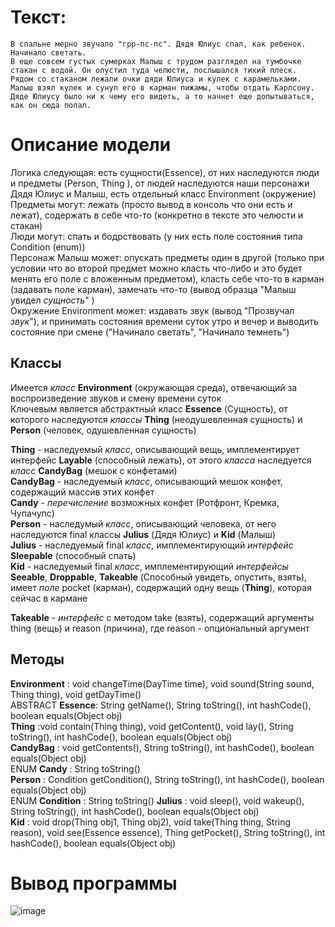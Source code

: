 # Текст:
```
В спальне мерно звучало "грр-пс-пс". Дядя Юлиус спал, как ребенок. Начинало светать.
В еще совсем густых сумерках Малыш с трудом разглядел на тумбочке стакан с водой. Он опустил туда челюсти, послышался тихий плеск.
Рядом со стаканом лежали очки дяди Юлиуса и кулек с карамельками. Малыш взял кулек и сунул его в карман пижамы, чтобы отдать Карлсону.
Дяде Юлиусу было ни к чему его видеть, а то начнет еще допытываться, как он сюда попал.
```
# Описание модели
Логика следующая: есть сущности(Essence), от них наследуются люди и предметы (Person, Thing ), от людей наследуются наши персонажи Дядя Юлиус и Малыш, есть отдельный класс Environment (окружение)  
Предметы могут: лежать (просто вывод в консоль что они есть и лежат), содержать в себе что-то (конкретно в тексте это челюсти и стакан)  
Люди могут: спать и бодрствовать (у них есть поле состояния типа Condition (enum))  
Персонаж Малыш может: опускать предметы один в другой (только при условии что во второй предмет можно класть что-либо и это будет менять его поле с вложенным предметом), класть себе что-то в карман (задавать поле карман), замечать что-то (вывод образца "Малыш увидел *сущность*" )  
Окружение Environment может: издавать звук (вывод "Прозвучал *звук*"), и принимать состояния времени суток утро и вечер и выводить состояние при смене ("Начинало светать", "Начинало темнеть")  

## Классы
Имеется _класс_ **Environment** (окружающая среда), отвечающий за воспроизведение звуков и смену времени суток   
Ключевым является абстрактный класс **Essence** (Сущность), от которого наследуются _классы_ **Thing** (неодушевленная сущность) и **Person** (человек, одушевленная сущность)

**Thing** - наследуемый _класс_, описывающий вещь, имплементирует интерфейс **Layable** (способный лежать), от этого _класса_ наследуется _класс_ **CandyBag** (мешок с конфетами)  
**CandyBag** - наследуемый _класс_, описывающий мешок конфет, содержащий массив этих конфет  
**Candy** - _перечисление_ возможных конфет (Ротфронт, Кремка, Чупачупс)  
**Person** - наследумый _класс_, описывающий человека, от него наследуются final классы **Julius** (Дядя Юлиус) и **Kid** (Малыш)  
**Julius** - наследуемый final _класс_, имплементирующий _интерфейс_ **Sleepable** (способный спать)  
**Kid** - наследуемый final _класс_, имплементирующий _интерфейсы_ **Seeable**, **Droppable**, **Takeable** (Способный увидеть, опустить, взять), имеет _поле_ pocket (карман), содержащий одну вещь (**Thing**), которая сейчас в кармане  

**Takeable** - _интерфейс_ с методом take (взять), содержащий аргументы thing (вещь) и reason (причина), где reason - опциональный аргумент  

## Методы
**Environment** : void changeTime(DayTime time),  void sound(String sound, Thing thing), void getDayTime()    
ABSTRACT **Essence**: String getName(), String toString(), int hashCode(), boolean equals(Object obj)    
**Thing** :void contain(Thing thing), void getContent(), void lay(), String toString(), int hashCode(), boolean equals(Object obj)    
**CandyBag** : void getContents(), String toString(), int hashCode(), boolean equals(Object obj)    
ENUM **Candy** :  String toString()  
**Person** :  Condition getCondition(), String toString(), int hashCode(), boolean equals(Object obj)  
ENUM **Condition** : String toString()
**Julius** : void sleep(), void wakeup(), String toString(), int hashCode(), boolean equals(Object obj)    
**Kid** :  void drop(Thing obj1, Thing obj2), void take(Thing thing, String reason), void see(Essence essence), Thing getPocket(), String toString(), int hashCode(), boolean equals(Object obj)  

# Вывод программы  

![image](https://github.com/nikzarch/lab3/assets/153365178/94bb085a-f515-40e8-a9cf-ddbf49321d60)


